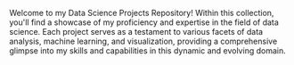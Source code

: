 Welcome to my Data Science Projects Repository! Within this collection, you'll find a showcase of my proficiency and expertise in the field of data science. Each project serves as a testament to various facets of data analysis, machine learning, and visualization, providing a comprehensive glimpse into my skills and capabilities in this dynamic and evolving domain.
